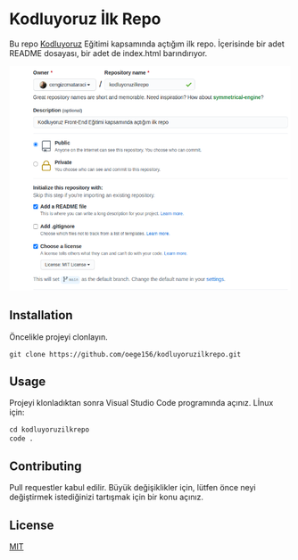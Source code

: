 # Kodluyoruz İlk Repo  
Bu repo [Kodluyoruz](https://www.kodluyoruz.org/) Eğitimi kapsamında açtığım ilk repo. İçerisinde bir adet README dosayası, bir adet de index.html barındırıyor.

![image](https://github.com/Kodluyoruz/taskforce/blob/main/git/odev1/figures/github.png?raw=true)

## Installation

Öncelikle projeyi clonlayın.
```
git clone https://github.com/oege156/kodluyoruzilkrepo.git 
```

## Usage 

Projeyi klonladıktan sonra Visual Studio Code programında açınız.
Lİnux için:
```
cd kodluyoruzilkrepo
code .
```

## Contributing

Pull requestler kabul edilir. Büyük değişiklikler için, lütfen önce neyi değiştirmek istediğinizi tartışmak için bir konu açınız.

## License

[MIT](https://choosealicense.com/licenses/mit/)